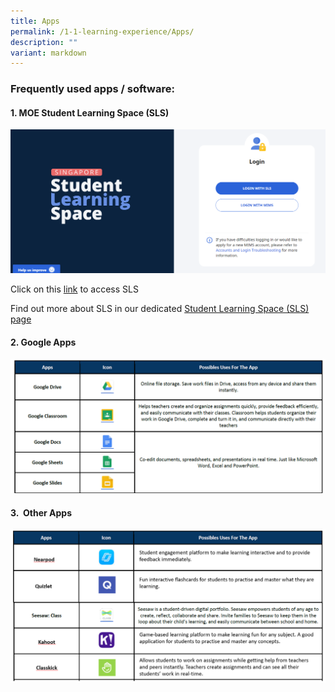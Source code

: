 ```yaml
---
title: Apps
permalink: /1-1-learning-experience/Apps/
description: ""
variant: markdown
---
```

### **Frequently used apps / software:**  

  

#### **1\. MOE Student Learning Space (SLS)**

![](/images/SLS_main_page_login.png)

Click on this [link](https://vle.learning.moe.edu.sg/login) to access SLS

  

Find out more about SLS in our dedicated [Student Learning Space (SLS) page](https://www.kranjipri.moe.edu.sg/Student-Learning-Space/)

  

#### **2\. Google Apps**

![](/images/Our%20Curriculum/Signature%20Programmes/11%20Learning%20Experience/Apps/A2.png)

#### **3.  Other Apps**

![](/images/Our%20Curriculum/Signature%20Programmes/11%20Learning%20Experience/Apps/A3.png)